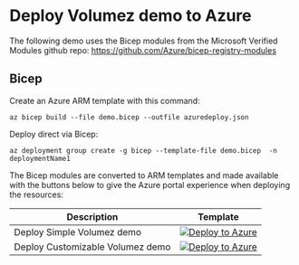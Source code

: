 # Deploy Volumez demo to Azure

The following demo uses the Bicep modules from the Microsoft Verified Modules github repo:
https://github.com/Azure/bicep-registry-modules


## Bicep

Create an Azure ARM template with this command:
```
az bicep build --file demo.bicep --outfile azuredeploy.json
```
Deploy direct via Bicep:
```
az deployment group create -g bicep --template-file demo.bicep  -n deploymentName1
```


The Bicep modules are converted to ARM templates and made available with the buttons below to give the Azure portal experience when deploying the resources:

| Description | Template |
|---|---|
| Deploy Simple Volumez demo |[![Deploy to Azure](https://aka.ms/deploytoazurebutton)](https://portal.azure.com/#blade/Microsoft_Azure_CreateUIDef/CustomDeploymentBlade/uri/https%3A%2F%2Fraw.githubusercontent.com%2Fchrisvugrinec%2Fvolumezdemo%2Fmaster%2F%2Fazuredeploy.json/uiFormDefinitionUri/https%3A%2F%2Fraw.githubusercontent.com%2Fchrisvugrinec%2Fvolumezdemo%2Fmaster%2FuiDefinition.json)|
| Deploy Customizable Volumez demo |[![Deploy to Azure](https://aka.ms/deploytoazurebutton)](https://portal.azure.com/#blade/Microsoft_Azure_CreateUIDef/CustomDeploymentBlade/uri/https%3A%2F%2Fraw.githubusercontent.com%2Fchrisvugrinec%2Fvolumezdemo%2Fmaster%2F%2Fazuredeploy-custom.json/uiFormDefinitionUri/https%3A%2F%2Fraw.githubusercontent.com%2Fchrisvugrinec%2Fvolumezdemo%2Fmaster%2FuiDefinition-custom.json)|
